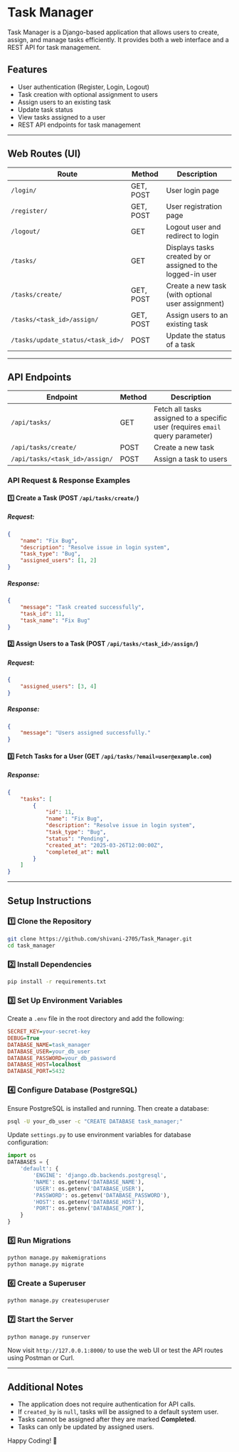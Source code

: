 # Task Manager

Task Manager is a Django-based application that allows users to create, assign, and manage tasks efficiently. It provides both a web interface and a REST API for task management.

## Features
- User authentication (Register, Login, Logout)
- Task creation with optional assignment to users
- Assign users to an existing task
- Update task status
- View tasks assigned to a user
- REST API endpoints for task management

---

## **Web Routes (UI)**

| Route | Method | Description |
|--------|--------|-------------|
| `/login/` | GET, POST | User login page |
| `/register/` | GET, POST | User registration page |
| `/logout/` | GET | Logout user and redirect to login |
| `/tasks/` | GET | Displays tasks created by or assigned to the logged-in user |
| `/tasks/create/` | GET, POST | Create a new task (with optional user assignment) |
| `/tasks/<task_id>/assign/` | GET, POST | Assign users to an existing task |
| `/tasks/update_status/<task_id>/` | POST | Update the status of a task |

---

## **API Endpoints**

| Endpoint | Method | Description |
|-----------|--------|-------------|
| `/api/tasks/` | GET | Fetch all tasks assigned to a specific user (requires `email` query parameter) |
| `/api/tasks/create/` | POST | Create a new task |
| `/api/tasks/<task_id>/assign/` | POST | Assign a task to users |

### **API Request & Response Examples**

#### 1️⃣ Create a Task (POST `/api/tasks/create/`)
##### Request:
```json
{
    "name": "Fix Bug",
    "description": "Resolve issue in login system",
    "task_type": "Bug",
    "assigned_users": [1, 2]  
}
```
##### Response:
```json
{
    "message": "Task created successfully",
    "task_id": 11,
    "task_name": "Fix Bug"
}
```

#### 2️⃣ Assign Users to a Task (POST `/api/tasks/<task_id>/assign/`)
##### Request:
```json
{
    "assigned_users": [3, 4]
}
```
##### Response:
```json
{
    "message": "Users assigned successfully."
}
```

#### 3️⃣ Fetch Tasks for a User (GET `/api/tasks/?email=user@example.com`)
##### Response:
```json
{
    "tasks": [
        {
            "id": 11,
            "name": "Fix Bug",
            "description": "Resolve issue in login system",
            "task_type": "Bug",
            "status": "Pending",
            "created_at": "2025-03-26T12:00:00Z",
            "completed_at": null
        }
    ]
}
```

---

## **Setup Instructions**

### **1️⃣ Clone the Repository**
```sh
git clone https://github.com/shivani-2705/Task_Manager.git
cd task_manager
```

### **2️⃣ Install Dependencies**
```sh
pip install -r requirements.txt
```

### **3️⃣ Set Up Environment Variables**
Create a `.env` file in the root directory and add the following:
```ini
SECRET_KEY=your-secret-key
DEBUG=True
DATABASE_NAME=task_manager
DATABASE_USER=your_db_user
DATABASE_PASSWORD=your_db_password
DATABASE_HOST=localhost
DATABASE_PORT=5432
```

### **4️⃣ Configure Database (PostgreSQL)**
Ensure PostgreSQL is installed and running. Then create a database:
```sh
psql -U your_db_user -c "CREATE DATABASE task_manager;"
```
Update `settings.py` to use environment variables for database configuration:
```python
import os
DATABASES = {
    'default': {
        'ENGINE': 'django.db.backends.postgresql',
        'NAME': os.getenv('DATABASE_NAME'),
        'USER': os.getenv('DATABASE_USER'),
        'PASSWORD': os.getenv('DATABASE_PASSWORD'),
        'HOST': os.getenv('DATABASE_HOST'),
        'PORT': os.getenv('DATABASE_PORT'),
    }
}
```

### **5️⃣ Run Migrations**
```sh
python manage.py makemigrations
python manage.py migrate
```

### **6️⃣ Create a Superuser**
```sh
python manage.py createsuperuser
```

### **7️⃣ Start the Server**
```sh
python manage.py runserver
```

Now visit `http://127.0.0.1:8000/` to use the web UI or test the API routes using Postman or Curl.

---

## **Additional Notes**
- The application does not require authentication for API calls.
- If `created_by` is `null`, tasks will be assigned to a default system user.
- Tasks cannot be assigned after they are marked **Completed**.
- Tasks can only be updated by assigned users.

Happy Coding! 🚀

